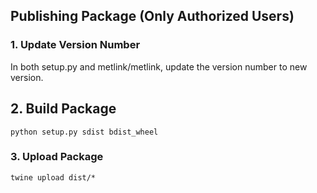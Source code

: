 ## Publishing Package (Only Authorized Users)
### 1. Update Version Number
In both setup.py and metlink/metlink, update the version number to new version.
## 2. Build Package
```
python setup.py sdist bdist_wheel
```
### 3. Upload Package
```
twine upload dist/*
```